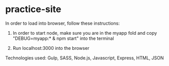 # practice-site
In order to load into browser, follow these instructions:

1. In order to start node, make sure you are in the myapp fold and copy "DEBUG=myapp:* & npm start" into the terminal

2. Run localhost:3000 into the browser

Technologies used:
Gulp, SASS, Node.js, Javascript, Express, HTML, JSON




